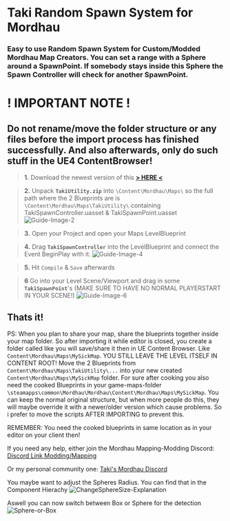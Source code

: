 # Taki Random Spawn System for Mordhau
### Easy to use Random Spawn System for Custom/Modded Mordhau Map Creators. You can set a range with a Sphere around a SpawnPoint. If somebody stays inside this Sphere the Spawn Controller will check for another SpawnPoint.

# ! IMPORTANT NOTE !
## Do not rename/move the folder structure or any files before the import process has finished successfully. And also afterwards, only do such stuff in the UE4 ContentBrowser!




> **1.** Download the newest version of this [**\> HERE <**](https://github.com/WaGi-Coding/TakiRandomSpawnForMordhau/releases)


> **2.** Unpack **`TakiUtility.zip`** into `\Content\Mordhau\Maps\` so the full path where the 2 Blueprints are is `\Content\Mordhau\Maps\TakiUtility\` containing TakiSpawnController.uasset & TakiSpawnPoint.uasset
![Guide-Image-2](https://i.imgur.com/FJ45KYl.jpg)

> **3.** Open your Project and open your Maps LevelBlueprint

> **4.** Drag **`TakiSpawnController`** into the LevelBlueprint and connect the Event BeginPlay with it.
![Guide-Image-4](https://i.imgur.com/4zMmaBM.jpg)

> **5.** Hit `Compile` & `Save` afterwards

> **6** Go into your Level Scene/Viewport and drag in some **`TakiSpawnPoint`**'s (MAKE SURE TO HAVE NO NORMAL PLAYERSTART IN YOUR SCENE!)
![Guide-Image-6](https://i.imgur.com/vOCSpNQ.jpg)

## Thats it!

PS: When you plan to share your map, share the blueprints together inside your map folder. So after importing it while editor is closed, you create a folder called like you will save/share it then in UE Content Browser. Like `Content\Mordhau\Maps\MySickMap`. YOU STILL LEAVE THE LEVEL ITSELF IN CONTENT ROOT! Move the 2 Blueprints from `Content\Mordhau\Maps\TakiUtility\...` into your new created `Content\Mordhau\Maps\MySickMap` folder. For sure after cooking you also need the cooked Blueprints in your game-maps-folder `\steamapps\common\Mordhau\Mordhau\Content\Mordhau\Maps\MySickMap`. You can keep the normal original structure, but when more people do this, they will maybe override it with a newer/older version which cause problems. So i prefer to move the scripts AFTER IMPORTING to prevent this.


REMEMBER: You need the cooked blueprints in same location as in your editor on your client then!

If you need any help, either join the Mordhau Mapping-Modding Discord: [Discord Link Modding/Mapping](https://discord.gg/ZAW3nvK)

Or my personal community one: [Taki's Mordhau Discord](https://Discord.io/Taki)

You maybe want to adjust the Spheres Radius.
You can find that in the Component Hierachy
![ChangeSphereSize-Explanation](https://i.imgur.com/N9shS0T.jpg)

Aswell you can now switch between Box or Sphere for the detection
![Sphere-or-Box](https://i.imgur.com/yu1xCrg.jpg)
